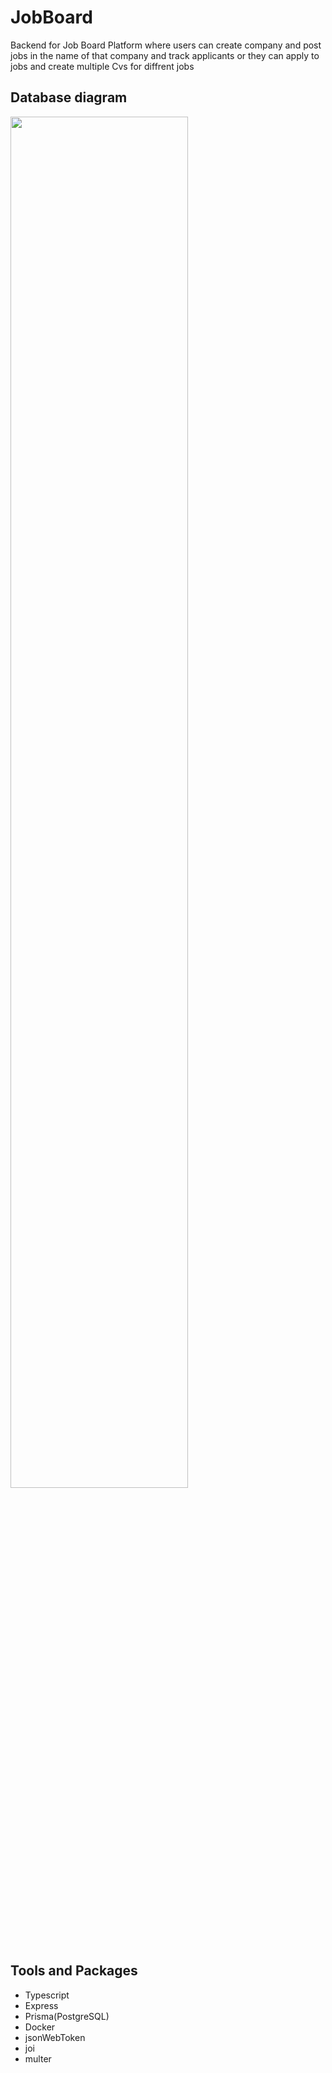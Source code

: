 # JobBoard
Backend for Job Board Platform where users can create company and post jobs in the name of that company and track applicants
or they can apply to jobs and create multiple Cvs for diffrent jobs
 
## Database diagram
<img src="https://github.com/Abd-ShaDoW/JobBoard/assets/89473131/d6900df4-6b1c-4ce4-add8-9ae3bc1a27af" width="75%">


## Tools and Packages
* Typescript
* Express
* Prisma(PostgreSQL)
* Docker
* jsonWebToken
* joi
* multer

